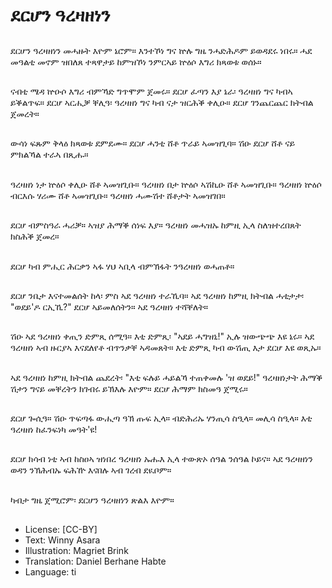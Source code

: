 # ደርሆን ዓረዛዘነን

##
ደርሆን ዓረዛዘነን መሓዙት እዮም ኔሮም። እንተኾነ ግና ኵሉ ግዜ ንሓድሕዶም ይወዳደሩ ነበሩ። ሓደ መዓልቲ መኖም ዝበለጸ ተጻዋታይ ከምዝኾነ ንምርኣይ ኵዕሶ እግሪ ክጻወቱ ወሰኑ።

##
ናብቲ ሜዳ ኵዑሶ እግሪ ብምኻድ ግጥሞም ጀመሩ። ደርሆ ፈጣን እያ ኔራ፡ ዓረዛዘነ ግና ካብኣ ይቕልጥፍ። ደርሆ ኣርሒቓ ቐሊዓ፡ ዓረዛዘነ ግና ካብ ናታ ዝርሕቕ ቀሊዑ። ደርሆ ገንጨርጨር ክትብል ጀመረት።

##
ውሳነ ፍጹም ቅላዕ ክጻወቱ ደምደሙ። ደርሆ ሓንቲ ሸቶ ጥራይ ኣመዝጊባ። ሽዑ ደርሆ ሸቶ ናይ ምክልኻል ተራኣ በጺሑ።

##
ዓረዛዘነ ነታ ኵዕሶ ቀሊዑ ሸቶ ኣመዝጊቡ። ዓረዛዘነ በታ ኵዕሶ ኣሽኪዑ ሸቶ ኣመዝጊቡ። ዓረዛዘነ ኵዕሶ ብርእሱ ሃሪሙ ሸቶ ኣመዝጊቡ። ዓረዛዘነ ሓሙሽተ ሸቶታት ኣመዝገበ።

##
ደርሆ ብምስዓራ ሓሪቓ። ኣዝያ ሕማቕ ሰነፍ እያ። ዓረዛዘነ መሓዝኡ ከምዚ ኢላ ስለዝተረበጸት ክስሕቕ ጀመረ።

##
ደርሆ ካብ ምሒር ሕርቃን ኣፋ ሃህ ኣቢላ ብምኽፋት ንዓረዛዘነ ወሓጠቶ።

##
ደርሆ ንቤታ እናተመልሰት ከላ፡ ምስ ኣደ ዓረዛዘነ ተራኺባ። ኣደ ዓረዛዘነ ከምዚ ክትብል ሓቲታታ፡ "ወደይ'ዶ ርኢኺ?" ደርሆ ኣይመለሰትን። ኣደ ዓረዛዘነ ተሻቐለት።

##
ሽዑ ኣደ ዓረዛዘነ ቀጢን ድምጺ ሰሚዓ። እቲ ድምጺ፡ "ኣደይ ሓግዝኒ!" ኢሉ ዝውጭጭ እዩ ኔሩ። ኣደ ዓረዛዘነ ኣብ ዙርያኣ እናደለየቶ ብጥንቃቐ ኣዳመጸት። እቲ ድምጺ ካብ ውሽጢ እታ ደርሆ እዩ ወጺኡ።

##
ኣደ ዓረዛዘነ ከምዚ ክትብል ጨደረት፡ "እቲ ፍሉይ ሓይልኻ ተጠቀመሉ 'ዝ ወደይ!" ዓረዛዘነታት ሕማቕ ሽታን ግናይ መቐረትን ክገብሩ ይኽእሉ እዮም። ደርሆ ሕማም ክስመዓ ጀሚሩ።

##
ደርሆ ጐሲዓ። ሽዑ ጥፍጣፋ ውሒጣ ዓኽ ጡፍ ኢላ። ብድሕሪኡ ሃንጢሳ ስዒላ። መሊሳ ስዒላ። እቲ ዓረዛዘነ ከፈንፍነካ መዓት'ዩ!

##
ደርሆ ክሳብ ነቲ ኣብ ከስዐኣ ዝነበረ ዓረዛዘነ ኡሑእ ኢላ ተውጽኦ ሰዓል ንሰዓል ኮይና። ኣደ ዓረዛዘነን ወዳን ንኽሕብኡ ፍሕዅ እናበሉ ኣብ ገረብ ደዪቦም።

##
ካብታ ግዜ ጀሚሮም፡ ደርሆን ዓረዛዘነን ጽልእ እዮም።

##
* License: [CC-BY]
* Text: Winny Asara
* Illustration: Magriet Brink
* Translation: Daniel Berhane Habte
* Language: ti
